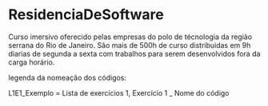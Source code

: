 # ResidenciaDeSoftware
Curso imersivo oferecido pelas empresas do polo de técnologia da região serrana do Rio de Janeiro. 
São mais de 500h de curso distribuidas em 9h diarias de segunda a sexta com trabalhos para serem desenvolvidos fora da carga horário. 

legenda da nomeação dos códigos: 

L1E1_Exemplo = Lista de exercícios 1, Exercício 1 _ Nome do código
